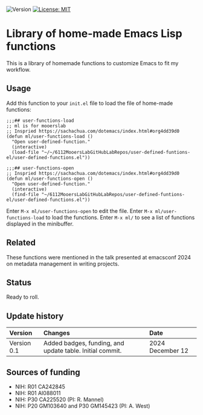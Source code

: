 ![Version](https://img.shields.io/static/v1?label=matplotlib-voice-in&message=0.1&color=brightcolor)
[![License: MIT](https://img.shields.io/badge/License-MIT-blue.svg)](https://opensource.org/licenses/MIT)


# Library of home-made Emacs Lisp functions

This is a library of homemade functions to customize Emacs to fit my workflow.

## Usage

Add this function to your `init.el` file to load the file of home-made functions:

```elisp
;;;## user-functions-load
;; ml is for mooerslab
;; Inspried https://sachachua.com/dotemacs/index.html#org4dd39d0
(defun ml/user-functions-load ()
  "Open user-defined-function."
  (interactive)
  (load-file "~/~/6112MooersLabGitHubLabRepos/user-defined-funtions-el/user-defined-functions.el"))

;;;## user-functions-open
;; Inspried https://sachachua.com/dotemacs/index.html#org4dd39d0
(defun ml/user-functions-open ()
  "Open user-defined-function."
  (interactive)
  (find-file "~/6112MooersLabGitHubLabRepos/user-defined-funtions-el/user-defined-functions.el"))
```

Enter `M-x ml/user-functions-open` to edit the file.
Enter `M-x ml/user-functions-load` to load the functions.
Enter `M-x ml/` to see a list of functions displayed in the minibuffer.

## Related

These functions were mentioned in the talk presented at emacsconf 2024 on metadata management in writing projects.

## Status

Ready to roll.

## Update history

|Version      | Changes                                                                                                                                  | Date                 |
|:-----------|:------------------------------------------------------------------------------------------------------------------------------------------|:--------------------|
| Version 0.1 |   Added badges, funding, and update table.  Initial commit.                                                                              | 2024 December 12  |

## Sources of funding

- NIH: R01 CA242845
- NIH: R01 AI088011
- NIH: P30 CA225520 (PI: R. Mannel)
- NIH: P20 GM103640 and P30 GM145423 (PI: A. West)
